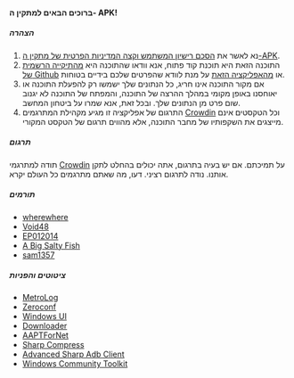 #### ברוכים הבאים למתקין ה- APK!

##### הצהרה
1. נא לאשר את [הסכם רישיון המשתמש וקצה המדיניות הפרטית של מתקין ה-APK](https://github.com/Paving-Base/APK-Installer/blob/main/Privacy.md).
2. התוכנה הזאת היא תוכנת קוד פתוח, אנא וודאו שהתוכנה היא [מהתיקייה הרשמית של Github](https://github.com/Paving-Base/APK-Installer) או [מהאפליקציה הזאת](https://www.microsoft.com/store/apps/9P2JFQ43FPPG) על מנת לוודא שהפרטים שלכם בידיים בטוחות.
3. אם מקור התוכנה אינו חריג, כל הנתונים שלך ישמשו רק להפעלת התוכנה או יאוחסנו באופן מקומי במהלך ההרצה של התוכנה, והמפתח של התוכנה לא יגנוב שום פרט מן הנתונים שלך. ובכל זאת, אנא שמרו על ביטחון המחשב.
4. התרגום של אפליקציה זו מגיע מקהילת המתרגמים [Crowdin](https://crowdin.com/project/APKInstaller "Crowdin") וכל הטקסטים אינם מייצגים את השקפותיו של מחבר התוכנה, אלא מהווים תרגום של הטקסט המקורי.

##### תרגום
תודה למתרגמי [Crowdin](https://crowdin.com/project/APKInstaller "Crowdin") על תמיכתם. אם יש בעיה בתרגום, אתה יכולים בהחלט לתקן אותנו. נודה לתרגום רציני. דעו, מה שאתם מתרגמים כל העולם יקרא.

##### תורמים
- [wherewhere](https://github.com/wherewhere)
- [Void48](https://github.com/Void48)
- [EP012014](https://github.com/EP012014)
- [A Big Salty Fish](https://github.com/bigsaltyfishes)
- [sam1357](https://github.com/sam1357)

##### ציטוטים והפניות
- [MetroLog](https://github.com/roubachof/MetroLog "MetroLog")
- [Zeroconf](https://github.com/novotnyllc/Zeroconf "Zeroconf")
- [Windows UI](https://github.com/microsoft/microsoft-ui-xaml "Windows UI")
- [Downloader](https://github.com/bezzad/Downloader "Downloader")
- [AAPTForNet](https://github.com/canheo136/QuickLook.Plugin.ApkViewer "AAPTForNet")
- [Sharp Compress](https://github.com/adamhathcock/sharpcompress "Sharp Compress")
- [Advanced Sharp Adb Client](https://github.com/yungd1plomat/AdvancedSharpAdbClient "Advanced Sharp Adb Client")
- [Windows Community Toolkit](https://github.com/CommunityToolkit/WindowsCommunityToolkit "Windows Community Toolkit")